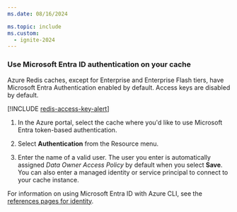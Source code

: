 ```yaml
---
ms.date: 08/16/2024

ms.topic: include
ms.custom:
  - ignite-2024
---
```


### Use Microsoft Entra ID authentication on your cache

Azure Redis caches, except for Enterprise and Enterprise Flash tiers, have Microsoft Entra Authentication enabled by default. Access keys are disabled by default.

   [!INCLUDE [redis-access-key-alert](redis-access-key-alert.md)]

1. In the Azure portal, select the cache where you'd like to use Microsoft Entra token-based authentication.

1. Select **Authentication** from the Resource menu.

1. Enter the name of a valid user. The user you enter is automatically assigned _Data Owner Access Policy_ by default when you select **Save**. You can also enter a managed identity or service principal to connect to your cache instance.

    <!-- Update screenshot -->

    <!-- :::image type="content" source="media/cache-entra-access/cache-enable-microsoft-entra.png" alt-text="Screenshot showing authentication selected in the resource menu and the enable Microsoft Entra authentication checked."::: -->

For information on using Microsoft Entra ID with Azure CLI, see the [references pages for identity](/cli/azure/redis/identity).
